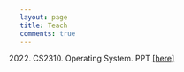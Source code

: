 ```yaml
---
layout: page
title: Teach
comments: true
---
```


2022. CS2310. Operating System. PPT [[here]](https://github.com/songzhuoran/songzhuoran.github.io/tree/master/docs/ppt-files/L1-1.pdf)
